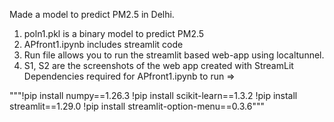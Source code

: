 Made a model to predict PM2.5 in Delhi.

1. poln1.pkl is a binary model to predict PM2.5
2. APfront1.ipynb includes streamlit code
3. Run file allows you to run the streamlit based web-app using localtunnel.
4. S1, S2 are the screenshots of the web app created with StreamLit
Dependencies required for APfront1.ipynb to run =>

"""!pip install numpy==1.26.3
!pip install scikit-learn==1.3.2
!pip install streamlit==1.29.0
!pip install streamlit-option-menu==0.3.6"""
